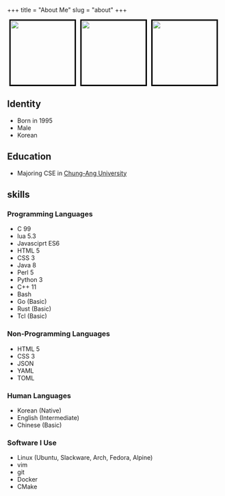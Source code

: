+++
title = "About Me"
slug = "about"
+++

<a href="https://www.youracclaim.com/badges/d8097d38-a0e3-4597-b8fa-1f0d35a8b075/public_url" style="font-size:0px;margin-left:5px;margin-right:5px;">
<img src="https://acclaim-production-app.s3.amazonaws.com/images/c3f99bbd-3c35-4eed-9c43-227b3fc0d892/Oracle-Certification-badge_OC-Professional.png" style="width:150px; border:solid black 3px">
</a>
</img>
<a href="https://www.youracclaim.com/badges/eb5b3fb2-b2bf-4dbf-a51c-184bf91d3304/public_url" style="font-size:0px;margin-left:5px;margin-right:5px;">
<img src="https://acclaim-production-app.s3.amazonaws.com/images/effb73fd-bc5e-4df3-8c06-ec415ac3f8bf/Oracle-Certification-badge_OC-CertifiedExpert.png" style="width:150px;border: solid black 3px"/>
</a>

<a href="https://www.youracclaim.com/badges/29bcbe59-b9bd-45de-8c7a-1447382e8312/public_url" style="font-size:0px;margin-left:5px;margin-right:5px;">
<img src="https://acclaim-production-app.s3.amazonaws.com/images/2e35a8b0-39e8-45fc-af72-49ff91945936/Oracle-Certification-badge_OC-Professional.png" style="width:150px;border: solid black 3px"/>
</a>


## Identity
- Born in 1995
- Male
- Korean

## Education
- Majoring CSE in [Chung-Ang University](https://www.cau.ac.kr)

## skills
### Programming Languages
- C 99
- lua 5.3
- Javasciprt ES6
- HTML 5
- CSS 3
- Java 8
- Perl 5
- Python 3
- C++ 11
- Bash
- Go (Basic)
- Rust (Basic)
- Tcl (Basic)

### Non-Programming Languages
- HTML 5
- CSS 3
- JSON
- YAML
- TOML

### Human Languages
- Korean (Native)
- English (Intermediate)
- Chinese (Basic)

### Software I Use
- Linux (Ubuntu, Slackware, Arch, Fedora, Alpine)
- vim
- git
- Docker
- CMake

